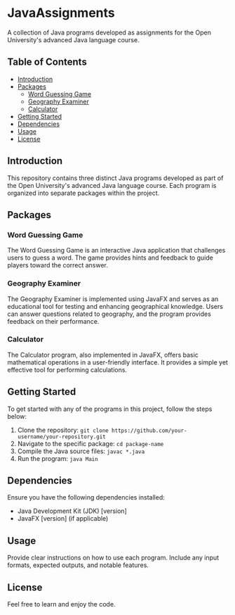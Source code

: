 # JavaAssignments

A collection of Java programs developed as assignments for the Open University's advanced Java language course.

## Table of Contents

- [Introduction](#introduction)
- [Packages](#packages)
  - [Word Guessing Game](#word-guessing-game)
  - [Geography Examiner](#geography-examiner)
  - [Calculator](#calculator)
- [Getting Started](#getting-started)
- [Dependencies](#dependencies)
- [Usage](#usage)
- [License](#license)

## Introduction

This repository contains three distinct Java programs developed as part of the Open University's advanced Java language course. Each program is organized into separate packages within the project.

## Packages

### Word Guessing Game

The Word Guessing Game is an interactive Java application that challenges users to guess a word. The game provides hints and feedback to guide players toward the correct answer.

### Geography Examiner

The Geography Examiner is implemented using JavaFX and serves as an educational tool for testing and enhancing geographical knowledge. Users can answer questions related to geography, and the program provides feedback on their performance.

### Calculator

The Calculator program, also implemented in JavaFX, offers basic mathematical operations in a user-friendly interface. It provides a simple yet effective tool for performing calculations.

## Getting Started

To get started with any of the programs in this project, follow the steps below:

1. Clone the repository: `git clone https://github.com/your-username/your-repository.git`
2. Navigate to the specific package: `cd package-name`
3. Compile the Java source files: `javac *.java`
4. Run the program: `java Main`

## Dependencies

Ensure you have the following dependencies installed:

- Java Development Kit (JDK) [version]
- JavaFX [version] (if applicable)

## Usage

Provide clear instructions on how to use each program. Include any input formats, expected outputs, and notable features.

## License

Feel free to learn and enjoy the code.
